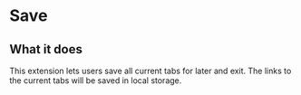 # Save 

## What it does

This extension lets users save all current tabs for later and exit. The links to the current tabs will be saved in local storage.